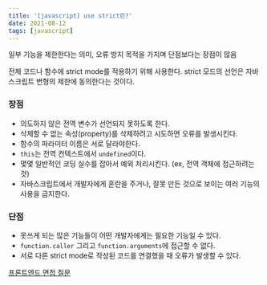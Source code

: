 ```yaml
---
title: '[javascript] use strict란?'
date: 2021-08-12
tags: [javascript]
---
```


일부 기능을 제한한다는 의미, 오류 방지 목적을 가지며 단점보다는 장점이 많음

전체 코드나 함수에 strict mode를 적용하기 위해 사용한다. strict 모드의 선언은 자바스크립트 변형의 제한에 동의한다는 것이다.

### 장점

- 의도하지 않은 전역 변수가 선언되지 못하도록 한다.
- 삭제할 수 없는 속성(property)를 삭제하려고 시도하면 오류를 발생시킨다.
- 함수의 파라미터 이름은 서로 달라야한다.
- `this`는 전역 컨텍스트에서 `undefined`이다.
- 몇몇 일반적인 코딩 실수를 잡아서 예외 처리시킨다. (ex, 전역 객체에 접근하려는 것)
- 자바스크립트에서 개발자에게 혼란을 주거나, 잘못 만든 것으로 보이는 여러 기능의 사용을 금지한다.

### 단점

- 못쓰게 되는 많은 기능들이 어떤 개발자에게는 필요한 기능일 수 있다.
- `function.caller` 그리고 `function.arguments`에 접근할 수 없다.
- 서로 다른 strict mode로 작성된 코드를 연결했을 때 오류가 발생할 수 있다.

[프론트엔드 면접 질문](https://blog.rhostem.com/posts/2020-04-13-fe-interview-handbook-js-2)
